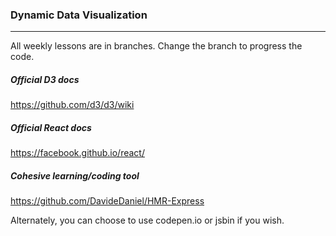 ### Dynamic Data Visualization
---
All weekly lessons are in branches. Change the branch to progress the code.

##### Official D3 docs
https://github.com/d3/d3/wiki

##### Official React docs
https://facebook.github.io/react/

##### Cohesive learning/coding tool
https://github.com/DavideDaniel/HMR-Express

Alternately, you can choose to use codepen.io or jsbin if you wish.
